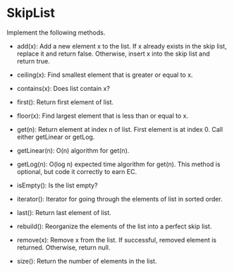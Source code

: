 # SkipList

Implement the following methods.

* add(x): Add a new element x to the list. If x already exists in the skip list,
  replace it and return false.  Otherwise, insert x into the skip list and return true.

* ceiling(x): Find smallest element that is greater or equal to x.

* contains(x): Does list contain x?

* first(): Return first element of list.

* floor(x): Find largest element that is less than or equal to x.

* get(n): Return element at index n of list.  First element is at index 0.
  Call either getLinear or getLog.

* getLinear(n): O(n) algorithm for get(n).

* getLog(n): O(log n) expected time algorithm for get(n).
  This method is optional, but code it correctly to earn EC.

* isEmpty(): Is the list empty?

* iterator(): Iterator for going through the elements of list in sorted order.

* last(): Return last element of list.

* rebuild(): Reorganize the elements of the list into a perfect skip list.

* remove(x): Remove x from the list. If successful, removed element is returned.  Otherwise, return null.

* size(): Return the number of elements in the list.
